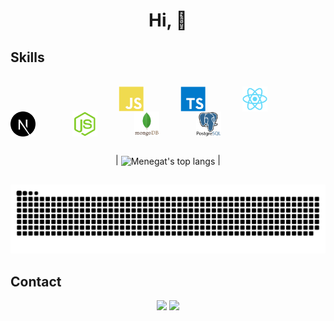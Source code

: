 <h1 align="center">Hi, 👋</h1>

<!--p align="left"> <img src="https://komarev.com/ghpvc/?username=mmenegat" alt="mmenegat" /> </p-->

 ## Skills
<div style="display: inline_block"><br>  
 &nbsp;&nbsp;&nbsp;&nbsp;&nbsp;&nbsp;&nbsp;&nbsp;&nbsp;&nbsp;&nbsp;&nbsp;&nbsp;
 &nbsp;&nbsp;&nbsp;&nbsp;&nbsp;&nbsp;&nbsp;&nbsp;&nbsp;&nbsp;&nbsp;&nbsp;&nbsp;
 &nbsp;&nbsp;&nbsp;&nbsp;&nbsp;&nbsp;&nbsp;&nbsp;&nbsp;&nbsp;&nbsp;&nbsp;&nbsp;
 &nbsp; 
  <img height="40" align="center" alt="Menegat-Js" height="30" width="40" src="https://raw.githubusercontent.com/devicons/devicon/master/icons/javascript/javascript-plain.svg">
 &nbsp;&nbsp;&nbsp;&nbsp;&nbsp;&nbsp;&nbsp;&nbsp;&nbsp;&nbsp;&nbsp;&nbsp;&nbsp;
  <img height="40" align="center" alt="Menegat-Js" height="30" width="40" src="https://raw.githubusercontent.com/devicons/devicon/master/icons/typescript/typescript-plain.svg">
 &nbsp;&nbsp;&nbsp;&nbsp;&nbsp;&nbsp;&nbsp;&nbsp;&nbsp;&nbsp;&nbsp;&nbsp;&nbsp;
  <img height="40" align="center" alt="Menegat-React" height="30" width="40" src="https://raw.githubusercontent.com/devicons/devicon/master/icons/react/react-original.svg">
 &nbsp;&nbsp;&nbsp;&nbsp;&nbsp;&nbsp;&nbsp;&nbsp;&nbsp;&nbsp;&nbsp;&nbsp;&nbsp;
  <img height="40" align="center" alt="Menegat-NextJs" height="30" width="40" src="https://raw.githubusercontent.com/devicons/devicon/master/icons/nextjs/nextjs-original.svg">
 &nbsp;&nbsp;&nbsp;&nbsp;&nbsp;&nbsp;&nbsp;&nbsp;&nbsp;&nbsp;&nbsp;&nbsp;&nbsp;
  <img height="40" align="center" alt="Menegat-NodeJs" height="30" width="40" src="https://raw.githubusercontent.com/devicons/devicon/master/icons/nodejs/nodejs-original.svg">
 &nbsp;&nbsp;&nbsp;&nbsp;&nbsp;&nbsp;&nbsp;&nbsp;&nbsp;&nbsp;&nbsp;&nbsp;&nbsp;
  <img height="40" align="center" alt="Menegat-MongoDb" height="30" width="40" src="https://raw.githubusercontent.com/devicons/devicon/master/icons/mongodb/mongodb-original-wordmark.svg">
 &nbsp;&nbsp;&nbsp;&nbsp;&nbsp;&nbsp;&nbsp;&nbsp;&nbsp;&nbsp;&nbsp;&nbsp;&nbsp;
  <img height="40" align="center" alt="Menegat-Postgresql" height="30" width="40" src="https://raw.githubusercontent.com/devicons/devicon/master/icons/postgresql/postgresql-original-wordmark.svg">
    
</div>

##
<p align="center">
| <img align="center" src="https://github-readme-stats.vercel.app/api/top-langs/?username=marcelomenegat&include_all_commits=true&count_private=true&hide_border=true&size_weight=0.5&count_weight=0.5&layout=compact&theme=synthwave" alt="Menegat's top langs"/></a> |
<!--
<img align="center" src="https://github-readme-stats.vercel.app/api?username=marcelomenegat&show_icons=true&include_all_commits=true&count_private=true&hide_border=true&layout=compact&theme=synthwave" alt="Menegat's github stats" /></a |
-->
</p>

##

![Snake animation](https://github.com/marcelomenegat/marcelomenegat/blob/output/github-contribution-grid-snake-dark.svg)

## Contact

<div> 
    <p align="center">
        <a href="https://www.linkedin.com/in/marcelo-menegat" target="_blank"><img src="https://img.shields.io/badge/-LinkedIn-%230077B5?style=for-the-badge&logo=linkedin&logoColor=white" target="_blank"></a>
        <a href = "mailto: menegat.marcelo@gmail.com"><img src="https://img.shields.io/badge/-Gmail-%23333?style=for-the-badge&logo=gmail&logoColor=white" target="_blank"></a>
        <!--a href="https://twitter.com/" target="_blank"><img src="https://img.shields.io/badge/-Twitter-%23EA4335?style=for-the-badge&logo=youtube&logoColor=white" target="_blank"></a>
        <a href="https://instagram.com/" target="_blank"><img src="https://img.shields.io/badge/-Instagram-%23E4405F?style=for-the-badge&logo=instagram&logoColor=white" target="_blank"></a-->
        </br>  
    </p> 
</div>

